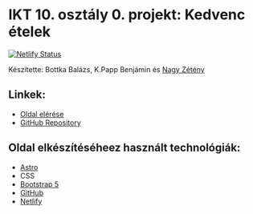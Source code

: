 # IKT 10. osztály 0. projekt: Kedvenc ételek

[![Netlify Status](https://api.netlify.com/api/v1/badges/c166b245-4e95-43ac-8ce0-be7313c42e72/deploy-status)](https://app.netlify.com/sites/kedvenc-etelek/deploys)

Készítette: Bottka Balázs, K.Papp Benjámin és [Nagy Zétény](https://znagy.hu)

## Linkek:

- [Oldal elérése](https://kedvenc-etelek.znagy.hu)
- [GitHub Repository](https://github.com/stay-js/ikt-kedvenc-etelek)

## Oldal elkészítéséheez használt technológiák:

- [Astro](https://astro.build)
- CSS
- [Bootstrap 5](https://getbootstrap.com)
- [GitHub](https://github.com)
- [Netlify](https://www.netlify.com)
